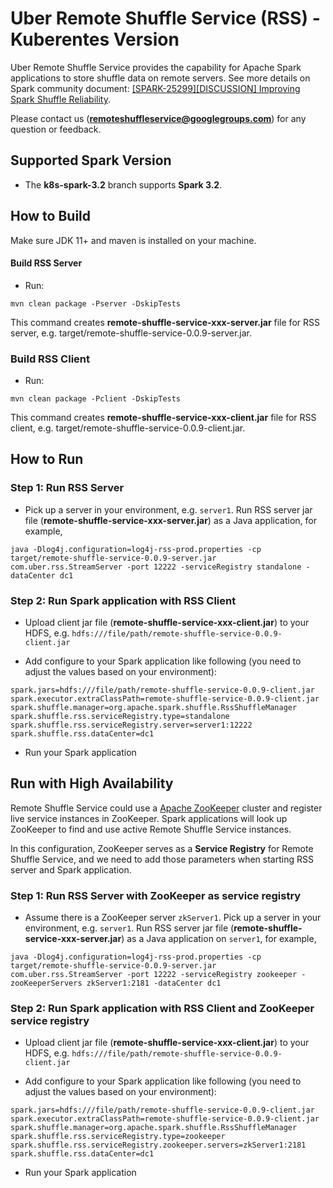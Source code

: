 # Uber Remote Shuffle Service (RSS) - Kuberentes Version

Uber Remote Shuffle Service provides the capability for Apache Spark applications to store shuffle data 
on remote servers. See more details on Spark community document: 
[[SPARK-25299][DISCUSSION] Improving Spark Shuffle Reliability](https://docs.google.com/document/d/1uCkzGGVG17oGC6BJ75TpzLAZNorvrAU3FRd2X-rVHSM/edit?ts=5e3c57b8).

Please contact us (**remoteshuffleservice@googlegroups.com**) for any question or feedback.

## Supported Spark Version

- The **k8s-spark-3.2** branch supports **Spark 3.2**.

## How to Build

Make sure JDK 11+ and maven is installed on your machine.

#### Build RSS Server

- Run: 

```
mvn clean package -Pserver -DskipTests
```

This command creates **remote-shuffle-service-xxx-server.jar** file for RSS server, e.g. target/remote-shuffle-service-0.0.9-server.jar.

### Build RSS Client

- Run: 

```
mvn clean package -Pclient -DskipTests
```

This command creates **remote-shuffle-service-xxx-client.jar** file for RSS client, e.g. target/remote-shuffle-service-0.0.9-client.jar.

## How to Run

### Step 1: Run RSS Server

- Pick up a server in your environment, e.g. `server1`. Run RSS server jar file (**remote-shuffle-service-xxx-server.jar**) as a Java application, for example,

```
java -Dlog4j.configuration=log4j-rss-prod.properties -cp target/remote-shuffle-service-0.0.9-server.jar com.uber.rss.StreamServer -port 12222 -serviceRegistry standalone -dataCenter dc1
```

### Step 2: Run Spark application with RSS Client

- Upload client jar file (**remote-shuffle-service-xxx-client.jar**) to your HDFS, e.g. `hdfs:///file/path/remote-shuffle-service-0.0.9-client.jar`

- Add configure to your Spark application like following (you need to adjust the values based on your environment):

```
spark.jars=hdfs:///file/path/remote-shuffle-service-0.0.9-client.jar
spark.executor.extraClassPath=remote-shuffle-service-0.0.9-client.jar
spark.shuffle.manager=org.apache.spark.shuffle.RssShuffleManager
spark.shuffle.rss.serviceRegistry.type=standalone
spark.shuffle.rss.serviceRegistry.server=server1:12222
spark.shuffle.rss.dataCenter=dc1
```

- Run your Spark application

## Run with High Availability

Remote Shuffle Service could use a [Apache ZooKeeper](https://zookeeper.apache.org/) cluster and register live service 
instances in ZooKeeper. Spark applications will look up ZooKeeper to find and use active Remote Shuffle Service instances. 

In this configuration, ZooKeeper serves as a **Service Registry** for Remote Shuffle Service, and we need to add those 
parameters when starting RSS server and Spark application.

### Step 1: Run RSS Server with ZooKeeper as service registry

- Assume there is a ZooKeeper server `zkServer1`. Pick up a server in your environment, e.g. `server1`. Run RSS server jar file (**remote-shuffle-service-xxx-server.jar**) as a Java application on `server1`, for example,

```
java -Dlog4j.configuration=log4j-rss-prod.properties -cp target/remote-shuffle-service-0.0.9-server.jar com.uber.rss.StreamServer -port 12222 -serviceRegistry zookeeper -zooKeeperServers zkServer1:2181 -dataCenter dc1
```

### Step 2: Run Spark application with RSS Client and ZooKeeper service registry

- Upload client jar file (**remote-shuffle-service-xxx-client.jar**) to your HDFS, e.g. `hdfs:///file/path/remote-shuffle-service-0.0.9-client.jar`

- Add configure to your Spark application like following (you need to adjust the values based on your environment):

```
spark.jars=hdfs:///file/path/remote-shuffle-service-0.0.9-client.jar
spark.executor.extraClassPath=remote-shuffle-service-0.0.9-client.jar
spark.shuffle.manager=org.apache.spark.shuffle.RssShuffleManager
spark.shuffle.rss.serviceRegistry.type=zookeeper
spark.shuffle.rss.serviceRegistry.zookeeper.servers=zkServer1:2181
spark.shuffle.rss.dataCenter=dc1
```

- Run your Spark application
